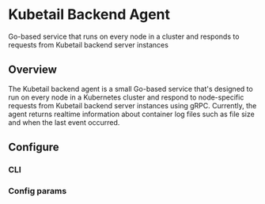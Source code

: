 # Kubetail Backend Agent

Go-based service that runs on every node in a cluster and responds to requests from Kubetail backend server instances

## Overview

The Kubetail backend agent is a small Go-based service that's designed to run on every node in a Kubernetes cluster and respond to node-specific requests from Kubetail backend server instances using gRPC. Currently, the agent returns realtime information about container log files such as file size and when the last event occurred.

## Configure

### CLI



### Config params


